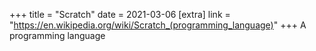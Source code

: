 +++
title = "Scratch"
date = 2021-03-06
[extra]
link = "https://en.wikipedia.org/wiki/Scratch_(programming_language)"
+++
A programming language

